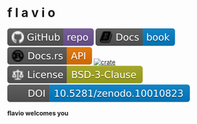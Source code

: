 # f l a v i o

[![repo](https://raw.githubusercontent.com/mrbuche/flavio/main/docs/src/assets/images/repo.svg)](https://github.com/mrbuche/flavio)
[![book](https://raw.githubusercontent.com/mrbuche/flavio/main/docs/src/assets/images/book.svg)](https://mrbuche.github.io/flavio)
[![API](https://raw.githubusercontent.com/mrbuche/flavio/main/docs/src/assets/images/api.svg)](https://docs.rs/crate/flavio)
[![crate](https://img.shields.io/crates/v/flavio?logo=rust&logoColor=000000&label=Crates.io&color=32592f)](https://crates.io/crates/flavio)
[![license](https://raw.githubusercontent.com/mrbuche/flavio/main/docs/src/assets/images/license.svg)](https://github.com/mrbuche/flavio/blob/main/LICENSE)
[![doi](https://raw.githubusercontent.com/mrbuche/flavio/main/docs/src/assets/images/doi.svg)](https://zenodo.org/doi/10.5281/zenodo.10010823)

**flavio welcomes you**
